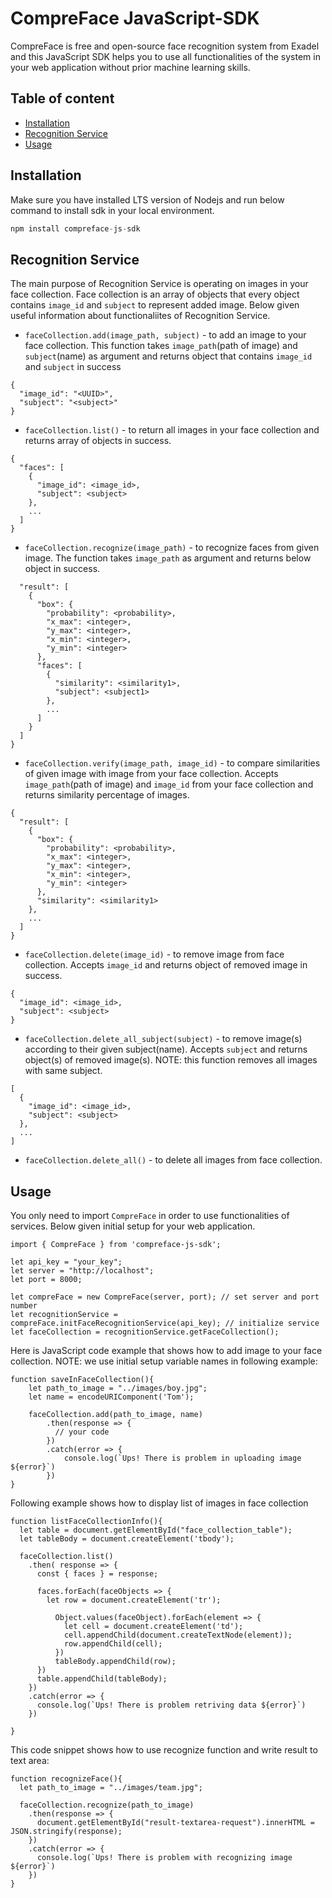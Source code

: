 # CompreFace JavaScript-SDK

CompreFace is free and open-source face recognition system from Exadel and this JavaScript SDK helps you to use all functionalities of the system in your web application without prior machine learning skills. 

## Table of content
- [Installation](#installation)
- [Recognition Service](#recognition)
- [Usage](#usage)

## Installation

Make sure you have installed LTS version of Nodejs and run below command to install sdk in your local environment.
```javascript
npm install compreface-js-sdk
```

## Recognition Service
The main purpose of Recognition Service is operating on images in your face collection. Face collection is an array of objects that every object contains ```image_id``` and ```subject``` to represent added image. Below given useful information about functionaliites of Recognition Service.

  - ```faceCollection.add(image_path, subject)``` - to add an image to your face collection. This function takes ```image_path```(path of image) and ```subject```(name) as argument and returns object that contains ```image_id``` and ```subject``` in success  
  ```
  {
    "image_id": "<UUID>",
    "subject": "<subject>"
  }
  ```

  - ```faceCollection.list()``` - to return all images in your face collection and returns array of objects in success.
  ```
  {
    "faces": [
      {
        "image_id": <image_id>,
        "subject": <subject>
      },
      ...
    ]
  }
  ```

  - ```faceCollection.recognize(image_path)``` - to recognize faces from given image. The function takes ```image_path``` as argument and returns below object in success.
```{
  "result": [
    {
      "box": {
        "probability": <probability>,
        "x_max": <integer>,
        "y_max": <integer>,
        "x_min": <integer>,
        "y_min": <integer>
      },
      "faces": [
        {
          "similarity": <similarity1>,
          "subject": <subject1>	
        },
        ...
      ]
    }
  ]
}
 ``` 

  - ```faceCollection.verify(image_path, image_id)``` - to compare similarities of given image with image from your face collection. Accepts ```image_path```(path of image) and ```image_id``` from your face collection and returns similarity percentage of images.
  ```
  {
    "result": [
      {
        "box": {
          "probability": <probability>,
          "x_max": <integer>,
          "y_max": <integer>,
          "x_min": <integer>,
          "y_min": <integer>
        },
        "similarity": <similarity1>
      },
      ...
    ]
  }
  ```

  - ```faceCollection.delete(image_id)``` - to remove image from face collection. Accepts ```image_id``` and returns object of removed image in success.
  ```
  {
    "image_id": <image_id>,
    "subject": <subject>
  }
  ```

  - ```faceCollection.delete_all_subject(subject)``` - to remove image(s) according to their given subject(name). Accepts ```subject``` and returns object(s) of removed image(s). NOTE: this function removes all images with same subject.
  ```
  [
    {
      "image_id": <image_id>,
      "subject": <subject>
    },
    ...
  ]
  ```

  - ```faceCollection.delete_all()``` - to delete all images from face collection.

## Usage
You only need to import ```CompreFace``` in order to use functionalities of services. Below given initial setup for your web application.
```
import { CompreFace } from 'compreface-js-sdk';

let api_key = "your_key";
let server = "http://localhost";
let port = 8000;

let compreFace = new CompreFace(server, port); // set server and port number
let recognitionService = compreFace.initFaceRecognitionService(api_key); // initialize service
let faceCollection = recognitionService.getFaceCollection();
```

Here is JavaScript code example that shows how to add image to your face collection. NOTE: we use initial setup variable names in following example:

```
function saveInFaceCollection(){
    let path_to_image = "../images/boy.jpg";
    let name = encodeURIComponent('Tom'); 

    faceCollection.add(path_to_image, name)
        .then(response => {
          // your code
        })
        .catch(error => {
            console.log(`Ups! There is problem in uploading image ${error}`)
        })
}

```
Following example shows how to display list of images in face collection
```
function listFaceCollectionInfo(){
  let table = document.getElementById("face_collection_table");
  let tableBody = document.createElement('tbody');

  faceCollection.list()
    .then( response => {
      const { faces } = response;

      faces.forEach(faceObjects => {
        let row = document.createElement('tr');

          Object.values(faceObject).forEach(element => {
            let cell = document.createElement('td');
            cell.appendChild(document.createTextNode(element));
            row.appendChild(cell);
          })
          tableBody.appendChild(row);
      })
      table.appendChild(tableBody);
    })
    .catch(error => {
      console.log(`Ups! There is problem retriving data ${error}`)
    })

}
```
This code snippet shows how to use recognize function and write result to text area:

```
function recognizeFace(){
  let path_to_image = "../images/team.jpg";

  faceCollection.recognize(path_to_image)
    .then(response => {
      document.getElementById("result-textarea-request").innerHTML = JSON.stringify(response);
    })
    .catch(error => {
      console.log(`Ups! There is problem with recognizing image ${error}`)
    })
}
```